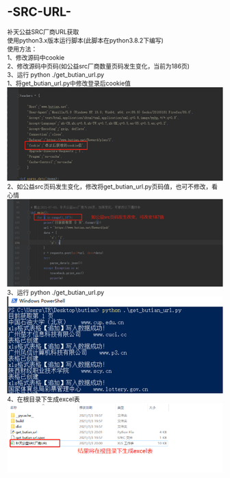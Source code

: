 # -SRC-URL-
补天公益SRC厂商URL获取<br />
使用python3.x版本运行脚本(此脚本在python3.8.2下编写)<br />
使用方法：<br />
  1、修改源码中cookie<br />
  2、修改源码中页码(如公益src厂商数量页码发生变化，当前为186页)<br />
  3、运行  python ./get_butian_url.py<br />
1、将get_butian_url.py中修改登录后cookie值<br />
![Image text](https://github.com/time55/-SRC-URL-/blob/main/%E4%BF%AE%E6%94%B9cookie%E5%8F%82%E6%95%B0.png)
2、如公益src页码发生变化，修改将get_butian_url.py页码值，也可不修改，看心情<br />
![Image text](https://github.com/time55/-SRC-URL-/blob/main/%E4%BF%AE%E6%94%B9%E9%A1%B5%E9%9D%A2%E5%80%BC.png)
3、运行  python ./get_butian_url.py  <br />
![Image text](https://github.com/time55/-SRC-URL-/blob/main/%E8%BF%90%E8%A1%8C.png)
4、在根目录下生成excel表<br />
![Image text](https://github.com/time55/-SRC-URL-/blob/main/%E4%BA%A7%E7%94%9F%E7%BB%93%E6%9E%9C.png)

